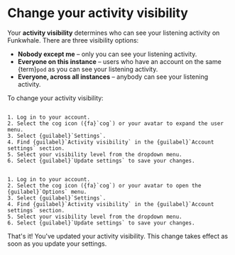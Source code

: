 # Change your activity visibility

Your __activity visibility__ determines who can see your listening activity on Funkwhale. There are three visibility options:

- __Nobody except me__ – only you can see your listening activity.
- __Everyone on this instance__ – users who have an account on the same {term}`pod` as you can see your listening activity.
- __Everyone, across all instances__ – anybody can see your listening activity.

To change your activity visibility:

```{tabbed} Desktop

1. Log in to your account.
2. Select the cog icon ({fa}`cog`) or your avatar to expand the user menu.
3. Select {guilabel}`Settings`.
4. Find {guilabel}`Activity visibility` in the {guilabel}`Account settings` section.
5. Select your visibility level from the dropdown menu.
6. Select {guilabel}`Update settings` to save your changes.

```

```{tabbed} Mobile

1. Log in to your account.
2. Select the cog icon ({fa}`cog`) or your avatar to open the {guilabel}`Options` menu.
3. Select {guilabel}`Settings`.
4. Find {guilabel}`Activity visibility` in the {guilabel}`Account settings` section.
5. Select your visibility level from the dropdown menu.
6. Select {guilabel}`Update settings` to save your changes.

```

That's it! You've updated your activity visibility. This change takes effect as soon as you update your settings.
